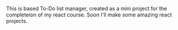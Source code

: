 This is <react> based To-Do list manager, created as a mini project for the completeion of my react course.
Soon I'll make some amazing react projects.
